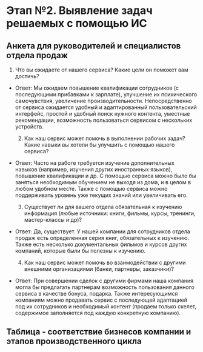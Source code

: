# Этап №2. Выявление задач решаемых с помощью ИС

## Анкета для руководителей и специалистов отдела продаж
  1. Что вы ожидаете от нашего сервиса? Какие цели он поможет вам достичь?
- Ответ: Мы ожидаем повышение квалификации сотрудников (с последующими прибавками к зарплате), улучшение их психического самочувствия, увеличение производительности.
        Непосредственно от сервиса ожидается удобный и адаптированный пользовательский интерфейс, простой и удобный поиск нужного контента, уместные рекомендации, 
        возможность пользоваться сервисом с нескольких устройств.
  
  2. Как наш сервис может помочь в выполнении рабочих задач? Какие навыки вы хотели бы улучшить с помощью нашего сервиса?
- Ответ: Часто на работе требуется изучение дополнительных навыков (например, изучения других иностранных языков), повышение квалификации и др. С помощью сервиса можно 
        было бы заняться необходимым обучением не выходя из дома, и в целом в любом удобном месте. Также с помощью сервиса можно поддерживать уровень уже текущих знаний 
        или увеличивать его.
  
  3. Существует ли для вашего отдела обязательная к изучению информация (любые источники: книги, фильмы, курсы, тренинги, мастер-классы и др)?
- Ответ: Да, существует. У нашей компании для сотрудников отдела продаж есть определенная серия книг, обязательных к изучению. Также есть несколько документальных 
        фильмов и курсов других компаний, которые были бы полезны к изучению.
  
  4. Как наш сервис может помочь во взаимодействии с другими внешними организациями (банки, партнеры, заказчики)?
- Ответ: При совершении сделок с другими фирмами наша компания могла бы предлагать партнерам возможность пользования данного сервиса в качестве бонуса, подарка. Также 
        интересующимся компаниям можно продавать сервис с последующей адаптацией под их сотрудников и необходимый контент (продаем только скелет, содержимое заполняется 
        под каждую конкретную компанию).

## Таблица - соответствие бизнесов компании и этапов производственного цикла
